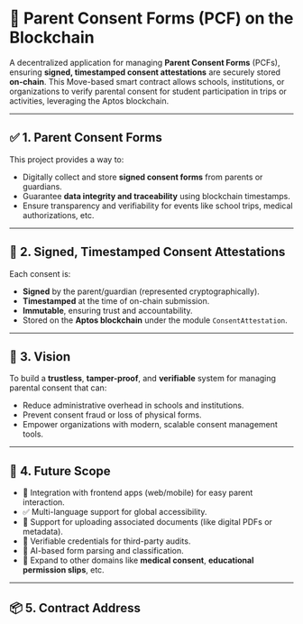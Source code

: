 # 📝 Parent Consent Forms (PCF) on the Blockchain

A decentralized application for managing **Parent Consent Forms** (PCFs), ensuring **signed, timestamped consent attestations** are securely stored **on-chain**. This Move-based smart contract allows schools, institutions, or organizations to verify parental consent for student participation in trips or activities, leveraging the Aptos blockchain.

---

## ✅ 1. Parent Consent Forms

This project provides a way to:

- Digitally collect and store **signed consent forms** from parents or guardians.
- Guarantee **data integrity and traceability** using blockchain timestamps.
- Ensure transparency and verifiability for events like school trips, medical authorizations, etc.

---

## 🔐 2. Signed, Timestamped Consent Attestations

Each consent is:

- **Signed** by the parent/guardian (represented cryptographically).
- **Timestamped** at the time of on-chain submission.
- **Immutable**, ensuring trust and accountability.
- Stored on the **Aptos blockchain** under the module `ConsentAttestation`.

---

## 🌟 3. Vision

To build a **trustless**, **tamper-proof**, and **verifiable** system for managing parental consent that can:

- Reduce administrative overhead in schools and institutions.
- Prevent consent fraud or loss of physical forms.
- Empower organizations with modern, scalable consent management tools.

---

## 🚀 4. Future Scope

- 🔄 Integration with frontend apps (web/mobile) for easy parent interaction.
- ✅ Multi-language support for global accessibility.
- 📄 Support for uploading associated documents (like digital PDFs or metadata).
- 🧾 Verifiable credentials for third-party audits.
- 🧠 AI-based form parsing and classification.
- 🧬 Expand to other domains like **medical consent**, **educational permission slips**, etc.

---

## 📦 5. Contract Address

